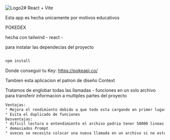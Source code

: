 ![Logo2](https://github.com/DaniBD97/Pokedex/assets/146767599/22c98045-bfe0-46e6-963e-d8508101b66c)# React + Vite

Esta app es hecha unicamente por motivos educativos

POKEDEX

hecha con tailwind - react -

para instalar las dependecias del proyecto

```bash

npm install

```

Donde conseguir tu Key: https://pokeapi.co/

Tambien esta aplicacion el patron de diseño Context

Tratamos de englobar todas las llamadas - funciones en un solo archivo para transferir informacion a multiples partes del proyecto
```bash
Ventajas:
° Mejora el rendimiento debido a que todo esta cargando en primer lugar
° Evita el duplicado de funciones 
Desventajas:
° dificil lectura o entendimiento el archivo podria tener 50000 lineas de codigo 
° demasiados Prompt
° aveces se necesita colocar una nueva llamada en un archivo si no este no funciona.
```




